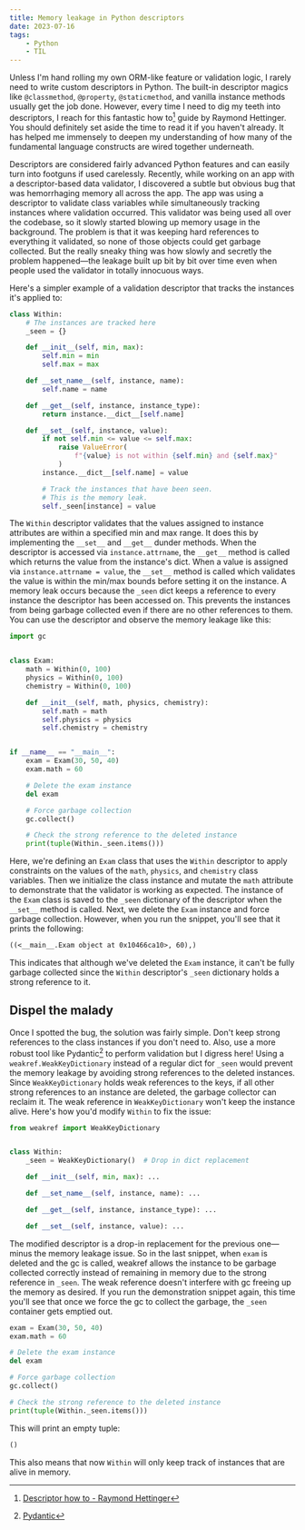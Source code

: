 ```yaml
---
title: Memory leakage in Python descriptors
date: 2023-07-16
tags:
    - Python
    - TIL
---
```


Unless I'm hand rolling my own ORM-like feature or validation logic, I rarely need to write
custom descriptors in Python. The built-in descriptor magics like `@classmethod`,
`@property`, `@staticmethod`, and vanilla instance methods usually get the job done.
However, every time I need to dig my teeth into descriptors, I reach for this fantastic how
to[^1] guide by Raymond Hettinger. You should definitely set aside the time to read it if
you haven't already. It has helped me immensely to deepen my understanding of how many of
the fundamental language constructs are wired together underneath.

Descriptors are considered fairly advanced Python features and can easily turn into footguns
if used carelessly. Recently, while working on an app with a descriptor-based data
validator, I discovered a subtle but obvious bug that was hemorrhaging memory all across the
app. The app was using a descriptor to validate class variables while simultaneously
tracking instances where validation occurred. This validator was being used all over the
codebase, so it slowly started blowing up memory usage in the background. The problem is
that it was keeping hard references to everything it validated, so none of those objects
could get garbage collected. But the really sneaky thing was how slowly and secretly the
problem happened—the leakage built up bit by bit over time even when people used the
validator in totally innocuous ways.

Here's a simpler example of a validation descriptor that tracks the instances it's applied
to:

```py
class Within:
    # The instances are tracked here
    _seen = {}

    def __init__(self, min, max):
        self.min = min
        self.max = max

    def __set_name__(self, instance, name):
        self.name = name

    def __get__(self, instance, instance_type):
        return instance.__dict__[self.name]

    def __set__(self, instance, value):
        if not self.min <= value <= self.max:
            raise ValueError(
                f"{value} is not within {self.min} and {self.max}"
            )
        instance.__dict__[self.name] = value

        # Track the instances that have been seen.
        # This is the memory leak.
        self._seen[instance] = value
```

The `Within` descriptor validates that the values assigned to instance attributes are within
a specified min and max range. It does this by implementing the `__set__` and `__get__`
dunder methods. When the descriptor is accessed via `instance.attrname`, the `__get__`
method is called which returns the value from the instance's dict. When a value is assigned
via `instance.attrname = value`, the `__set__` method is called which validates the value is
within the min/max bounds before setting it on the instance. A memory leak occurs because
the `_seen` dict keeps a reference to every instance the descriptor has been accessed on.
This prevents the instances from being garbage collected even if there are no other
references to them. You can use the descriptor and observe the memory leakage like this:

```py
import gc


class Exam:
    math = Within(0, 100)
    physics = Within(0, 100)
    chemistry = Within(0, 100)

    def __init__(self, math, physics, chemistry):
        self.math = math
        self.physics = physics
        self.chemistry = chemistry


if __name__ == "__main__":
    exam = Exam(30, 50, 40)
    exam.math = 60

    # Delete the exam instance
    del exam

    # Force garbage collection
    gc.collect()

    # Check the strong reference to the deleted instance
    print(tuple(Within._seen.items()))
```

Here, we're defining an `Exam` class that uses the `Within` descriptor to apply constraints
on the values of the `math`, `physics`, and `chemistry` class variables. Then we initialize
the class instance and mutate the `math` attribute to demonstrate that the validator is
working as expected. The instance of the `Exam` class is saved to the `_seen` dictionary of
the descriptor when the `__set__` method is called. Next, we delete the `Exam` instance and
force garbage collection. However, when you run the snippet, you'll see that it prints the
following:

```txt
((<__main__.Exam object at 0x10466ca10>, 60),)
```

This indicates that although we've deleted the `Exam` instance, it can't be fully garbage
collected since the `Within` descriptor's `_seen` dictionary holds a strong reference to it.

## Dispel the malady

Once I spotted the bug, the solution was fairly simple. Don't keep strong references to the
class instances if you don't need to. Also, use a more robust tool like Pydantic[^2] to
perform validation but I digress here! Using a `weakref.WeakKeyDictionary` instead of a
regular dict for `_seen` would prevent the memory leakage by avoiding strong references to
the deleted instances. Since `WeakKeyDictionary` holds weak references to the keys, if all
other strong references to an instance are deleted, the garbage collector can reclaim it.
The weak reference in `WeakKeyDictionary` won't keep the instance alive. Here's how you'd
modify `Within` to fix the issue:

```py
from weakref import WeakKeyDictionary


class Within:
    _seen = WeakKeyDictionary()  # Drop in dict replacement

    def __init__(self, min, max): ...

    def __set_name__(self, instance, name): ...

    def __get__(self, instance, instance_type): ...

    def __set__(self, instance, value): ...
```

The modified descriptor is a drop-in replacement for the previous one—minus the memory
leakage issue. So in the last snippet, when `exam` is deleted and the gc is called, weakref
allows the instance to be garbage collected correctly instead of remaining in memory due to
the strong reference in `_seen`. The weak reference doesn't interfere with gc freeing up the
memory as desired. If you run the demonstration snippet again, this time you'll see that
once we force the gc to collect the garbage, the `_seen` container gets emptied out.

```py
exam = Exam(30, 50, 40)
exam.math = 60

# Delete the exam instance
del exam

# Force garbage collection
gc.collect()

# Check the strong reference to the deleted instance
print(tuple(Within._seen.items()))
```

This will print an empty tuple:

```txt
()
```

This also means that now `Within` will only keep track of instances that are alive in
memory.

[^1]:
    [Descriptor how to - Raymond Hettinger](https://docs.python.org/3/howto/descriptor.html)

[^2]: [Pydantic](https://docs.pydantic.dev/latest/)
